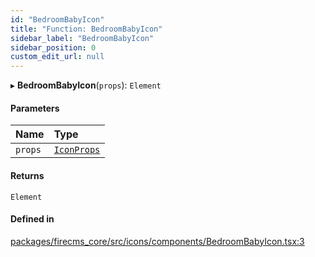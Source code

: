 ```yaml
---
id: "BedroomBabyIcon"
title: "Function: BedroomBabyIcon"
sidebar_label: "BedroomBabyIcon"
sidebar_position: 0
custom_edit_url: null
---
```


▸ **BedroomBabyIcon**(`props`): `Element`

#### Parameters

| Name | Type |
| :------ | :------ |
| `props` | [`IconProps`](../types/IconProps.md) |

#### Returns

`Element`

#### Defined in

[packages/firecms_core/src/icons/components/BedroomBabyIcon.tsx:3](https://github.com/FireCMSco/firecms/blob/d45f3739/packages/firecms_core/src/icons/components/BedroomBabyIcon.tsx#L3)
